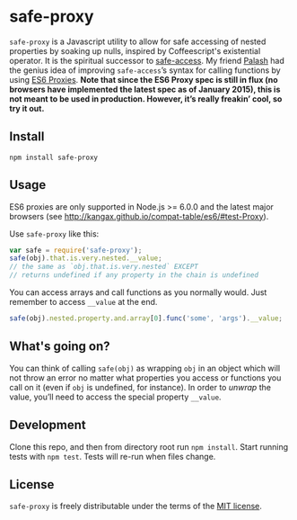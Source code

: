 # safe-proxy

`safe-proxy` is a Javascript utility to allow for safe accessing of nested properties by soaking up nulls, inspired by Coffeescript's existential operator. It is the spiritual successor to [safe-access](https://github.com/erictrinh/safe-access). My friend [Palash](https://github.com/palasha) had the genius idea of improving `safe-access`’s syntax for calling functions by using [ES6 Proxies](https://developer.mozilla.org/en-US/docs/Web/JavaScript/Reference/Global_Objects/Proxy). **Note that since the ES6 Proxy spec is still in flux (no browsers have implemented the latest spec as of January 2015), this is not meant to be used in production. However, it’s really freakin’ cool, so try it out.**

## Install

```
npm install safe-proxy
```

## Usage

ES6 proxies are only supported in Node.js >= 6.0.0 and the latest major browsers (see http://kangax.github.io/compat-table/es6/#test-Proxy).

Use `safe-proxy` like this:

```javascript
var safe = require('safe-proxy');
safe(obj).that.is.very.nested.__value;
// the same as `obj.that.is.very.nested` EXCEPT
// returns undefined if any property in the chain is undefined
```

You can access arrays and call functions as you normally would. Just remember to access `__value` at the end.

```javascript
safe(obj).nested.property.and.array[0].func('some', 'args').__value;
```

## What's going on?

You can think of calling `safe(obj)` as wrapping `obj` in an object which will not throw an error no matter what properties you access or functions you call on it (even if `obj` is undefined, for instance). In order to *unwrap* the value, you’ll need to access the special property `__value`.

## Development

Clone this repo, and then from directory root run `npm install`. Start running tests with `npm test`. Tests will re-run when files change.

## License

`safe-proxy` is freely distributable under the terms of the [MIT license](LICENSE).
